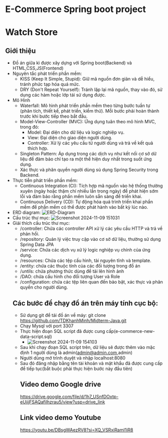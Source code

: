 # E-Commerce Spring boot project
# Watch Store
## Giới thiệu
- Đồ án giữa kì được xây dựng với Spring boot(Backend) và HTML,CSS,JS(Frontend)
- Nguyên tắc phát triển phần mềm:
  + KISS (Keep It Simple, Stupid): Giữ mã nguồn đơn giản và dễ hiểu, tránh phức tạp hóa quá mức.
  + DRY (Don't Repeat Yourself): Tránh lặp lại mã nguồn, thay vào đó, sử dụng các hàm hoặc lớp tái sử dụng được.
- Mô Hình
  + Waterfall: Mô hình phát triển phần mềm theo từng bước tuần tự (phân tích, thiết kế, phát triển, kiểm thử). Mỗi bước phải hoàn thành trước khi bước tiếp theo bắt đầu.
  + Model-View-Controller (MVC): Ứng dụng tuân theo mô hình MVC, trong đó:
    + Model: Đại diện cho dữ liệu và logic nghiệp vụ.
    + View: Đại diện cho giao diện người dùng.
    + Controller: Xử lý các yêu cầu từ người dùng và trả về kết quả thích hợp.
  + Singleton Pattern: Áp dụng trong các dịch vụ như kết nối cơ sở dữ liệu để đảm bảo chỉ tạo ra một thể hiện duy nhất trong suốt ứng dụng.
  + Xác thực và phân quyền người dùng sủ dụng Spring Security trong Backend.
- Thực tiễn phát triển phần mềm:
  + Continuous Integration (CI): Tích hợp mã nguồn vào hệ thống thường xuyên (ngày hoặc thậm chí nhiều lần trong ngày) để phát hiện sớm lỗi và đảm bảo rằng phần mềm luôn sẵn sàng để triển khai.
  + Continuous Delivery (CD): Tự động hóa quá trình triển khai phần mềm để phần mềm có thể được phát hành vào bất kỳ lúc nào.
- ERD diagram:
![ERD-Diagram](https://github.com/user-attachments/assets/7aeb64ac-cc99-40a8-9634-7e2f7ef1f739)
- Cấu trúc thư mục:
![Screenshot 2024-11-09 151031](https://github.com/user-attachments/assets/5f9fda55-b8ae-48b3-9ae0-ae4c58d2f2da)
- Giải thích cấu trúc thư mục:
  + /controller: Chứa các controller API xử lý các yêu cầu HTTP và trả về phản hồi.
  + /repository: Quản lý việc truy cập vào cơ sở dữ liệu, thường sử dụng Spring Data JPA
  + /service: Chứa các dịch vụ xử lý logic nghiệp vụ chính của ứng dụng.
  + /resources: Chứa các tệp cấu hình, tài nguyên tĩnh và template.
  + /entity: chứa các thuộc tính của các đối tượng trong đồ án
  + /untils: chứa phương thức dùng để tải lên hình ảnh
  + /DAO: chứa cấu hình cho đối tượng User và Role
  + /configuration: chứa các tệp liên quan đến bảo bật, xác thực và phân quyền cho người dùng.
  ## Các bước để chạy đồ án trên máy tính cục bộ:
  - Sử dụng git để tải đồ án về máy: git clone https://github.com/TDKhanhMinh/Midterm-Java.git
  - Chạy Mysql với port 3307
  - Thực hiện đoạn SQL script đã được cung cấp(e-commerce-new-data-script.sql)
    + ![Screenshot 2024-11-09 154103](https://github.com/user-attachments/assets/4a1ef5a5-eba3-45ee-95ae-e46fc395ee10)
  - Sau khi chạy đoạn SQL script trên, dữ liệu sẽ được thêm vào mặc định 1 người dùng là admin(admin@admin.com,admin)
  - Người dùng mở trình duyệt và nhập localhost:8080
  - Sau đó đăng nhập bằng tên tài khoản và mật khẩu đã được cung cấp để tiếp tục(bắt buộc phải thực hiện bước này đầu tiên)
    ## Video demo Google drive
    https://drive.google.com/file/d/1h7_USnfDOxtp-eUiijFSAQafilhzrau5/view?usp=drive_link
    ## Link video demo Youtube
    https://youtu.be/DBsgWAezRV8?si=XQ_VSRxiRamI1iR8


  
